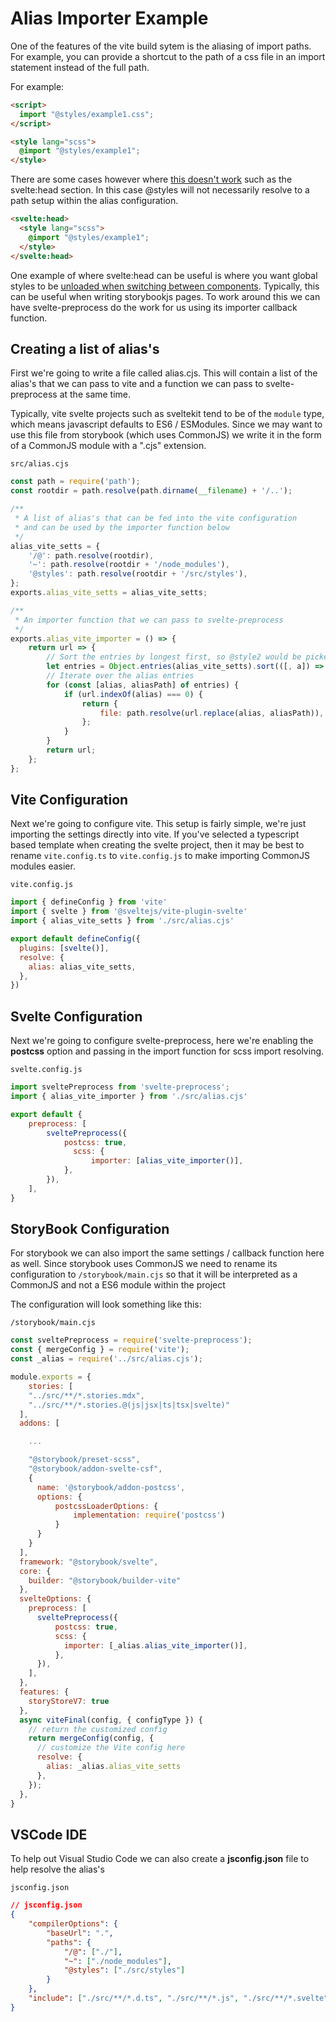# Alias Importer Example

One of the features of the vite build sytem is the aliasing of import paths.
For example, you can provide a shortcut to the path of a css file in an import statement instead of the full path.

For example:
```html
<script>
  import "@styles/example1.css";
</script>

<style lang="scss">
  @import "@styles/example1";
</style>
```

There are some cases however where [this doesn't work](https://github.com/sveltejs/vite-plugin-svelte/issues/376)
such as the svelte:head section.
In this case @styles will not necessarily resolve to a path setup within the alias configuration.
```html
<svelte:head>
  <style lang="scss">
    @import "@styles/example1";
  </style>
</svelte:head>
```

One example of where svelte:head can be useful is where you want global styles to be
[unloaded when switching between components](https://github.com/sveltejs/svelte/issues/5530).
Typically, this can be useful when writing storybookjs pages.
To work around this we can have svelte-preprocess do the work for us using its importer callback function.


## Creating a list of alias's

First we're going to write a file called alias.cjs.
This will contain a list of the alias's that we can pass to vite and a function we can pass to svelte-preprocess at the same time.

Typically, vite svelte projects such as sveltekit tend to be of the `module` type, which means javascript defaults to ES6 / ESModules. Since we may want to use this file from storybook (which uses CommonJS) we write it in the form of a CommonJS module with a ".cjs" extension.

`src/alias.cjs`
```js
const path = require('path');
const rootdir = path.resolve(path.dirname(__filename) + '/..');

/**
 * A list of alias's that can be fed into the vite configuration
 * and can be used by the importer function below
 */
alias_vite_setts = {
    '/@': path.resolve(rootdir),
    '~': path.resolve(rootdir + '/node_modules'),
    '@styles': path.resolve(rootdir + '/src/styles'),
};
exports.alias_vite_setts = alias_vite_setts;

/**
 * An importer function that we can pass to svelte-preprocess
 */
exports.alias_vite_importer = () => {
    return url => {
        // Sort the entries by longest first, so @style2 would be picked up before @style
        let entries = Object.entries(alias_vite_setts).sort(([, a]) => -a.length);
        // Iterate over the alias entries
        for (const [alias, aliasPath] of entries) {
            if (url.indexOf(alias) === 0) {
                return {
                    file: path.resolve(url.replace(alias, aliasPath)),
                };
            }
        }
        return url;
    };
};
```


## Vite Configuration

Next we're going to configure vite.
This setup is fairly simple, we're just importing the settings directly into vite.
If you've selected a typescript based template when creating the svelte project, then it may be best to rename `vite.config.ts` to `vite.config.js` to make importing CommonJS modules easier.

`vite.config.js`
```js
import { defineConfig } from 'vite'
import { svelte } from '@sveltejs/vite-plugin-svelte'
import { alias_vite_setts } from './src/alias.cjs'

export default defineConfig({
  plugins: [svelte()],
  resolve: {
    alias: alias_vite_setts,
  },
})
```

## Svelte Configuration

Next we're going to configure svelte-preprocess, here we're enabling the **postcss** option and passing in the import function for scss import resolving.

`svelte.config.js`
```js
import sveltePreprocess from 'svelte-preprocess';
import { alias_vite_importer } from './src/alias.cjs'

export default {
	preprocess: [
		sveltePreprocess({
		    postcss: true,
			  scss: {
				  importer: [alias_vite_importer()],
			},
		}),
	],
}
```

## StoryBook Configuration

For storybook we can also import the same settings / callback function here as well.
Since storybook uses CommonJS we need to rename its configuration to `/storybook/main.cjs`
so that it will be interpreted as a CommonJS and not a ES6 module within the project

The configuration will look something like this:

`/storybook/main.cjs`
```js
const sveltePreprocess = require('svelte-preprocess');
const { mergeConfig } = require('vite');
const _alias = require('../src/alias.cjs');

module.exports = {
    stories: [
    "../src/**/*.stories.mdx",
    "../src/**/*.stories.@(js|jsx|ts|tsx|svelte)"
  ],
  addons: [

    ...

    "@storybook/preset-scss",
    "@storybook/addon-svelte-csf",
    {
      name: '@storybook/addon-postcss',
      options: {
          postcssLoaderOptions: {
              implementation: require('postcss')
          }
      }
    }
  ],
  framework: "@storybook/svelte",
  core: {
    builder: "@storybook/builder-vite"
  },
  svelteOptions: {
    preprocess: [
      sveltePreprocess({
          postcss: true,
          scss: {
            importer: [_alias.alias_vite_importer()],
          },
      }),
    ],
  },
  features: {
    storyStoreV7: true
  },
  async viteFinal(config, { configType }) {
    // return the customized config
    return mergeConfig(config, {
      // customize the Vite config here
      resolve: {
        alias: _alias.alias_vite_setts
      },
    });
  },
}
```

## VSCode IDE

To help out Visual Studio Code we can also create a **jsconfig.json** file to help resolve the alias's

`jsconfig.json`
```json
// jsconfig.json
{
	"compilerOptions": {
		"baseUrl": ".",
		"paths": {
			"/@": ["./"],
			"~": ["./node_modules"],
			"@styles": ["./src/styles"]
		}
	},
	"include": ["./src/**/*.d.ts", "./src/**/*.js", "./src/**/*.svelte"]
}
```
